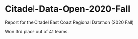 # Citadel-Data-Open-2020-Fall
Report for the Citadel East Coast Regional Datathon (2020 Fall)

Won 3rd place out of 41 teams.
